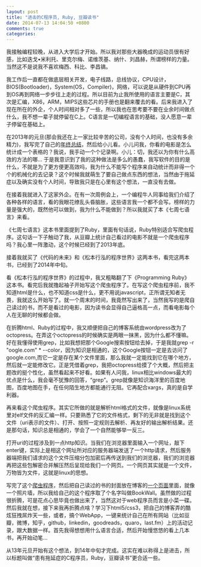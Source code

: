 ```yaml
---
layout: post
title: "进击的C程序员, Ruby, 豆瓣读书"
date: 2014-07-13 14:04:50 +0800
comments: true
categories: 
---
```


<p>我接触编程较晚，从进入大学后才开始。所以我对那些大器晚成的运动员很有好感，比如迭戈•米利托、里克尔梅、诺维茨基、纳什、刘昌赫，所谓榜样的力量。当然这不是说我不喜欢梅西、科比、李昌镐。</p>
<p>我工作后一直都在做底层相关开发，电子线路，总线协议，CPU设计，BIOS(Bootloader)，System(OS，Compiler)，网络，可以说是从硬件到CPU再到OS再到网络一步步往上走的过程。所以目前为止我所使用的语言主要是C，其次是汇编，X86，ARM，MIPS这些芯片的手册也是翻来覆去的看。后来我进入了现在所在的外企，个人时间相对多了一些，所以我也在思考要不要在业余时间做点什么，我不想一辈子就停留在C上。C语言是一切编程语言的基础，没人愿意一辈子停留在基础上。</p>
<p>在2013年的元旦(那会我还在上一家比较辛苦的公司，没有个人时间，也没有多余精力)，我写完了自己的<a href="http://laoar.net/blogs/227/"ll”>年终总结</a>，然后给小儿看。小儿问我，你看的电影是怎么统计成一个表格的？我说，我手动一个个记录啊。小儿：切，我还以为你有什么高效的方法的哪... 于是我意识到了我的这种做法是多么的愚蠢，我写软件的目的是什么，不就是为了更方便更高效吗，我为什么不能写个程序来自动统计而非得一个个的机械化的去记录？这个时候我就萌生了要自己做点东西的想法，当然由于拖延症以及确实没有个人时间，导致我只是在心里有这个想法，一直没有去做。</p>
<p>在接着我就进入了这家外企。在有一次周例会上，一个编程牛人同事给我们介绍了各种各样的语言，看的我眼花缭乱头昏脑胀，这些语言我一个都不会写。榜样的力量是强大的，既然他可以做到，我为什么不能做到？所以我就买了本《七周七语言》来看。</p>
<p>《七周七语言》这本书里面提到了Ruby，里面有句话说，Ruby特别适合写爬虫程序。这句话一下子触动了我，从豆瓣上统计自己看过的电影不就是一个爬虫程序吗？我心里一阵激动，这个时候已经到了2013年底。</p>
<p>接着我就买了《代码的未来》和《松本行泓的程序世界》这两本书，看完这两本书，已经到了2014年中旬。</p>
<p>看《松本行泓的程序世界》的过程中，我又粗略翻了下《Programming Ruby》这本书。看完后我就撸起袖子开始写这个爬虫程序了。在写这个爬虫程序前，我不知道html是什么，也不知道css是什么，更不用说javascript，正所谓无知者无畏，我就这么开始写了。就一个周末的时间，我竟然写出来了，当然我写的是爬自己读过的书，而不是看过的电影，因为读书会显得自己逼格高一点，而看电影每个人在无聊的时候都会做。</p>
<p>在折腾html、Ruby的过程中，我又顺便把自己的博客系统由wordpress改为了octopress。在弄这个octopress的时候确实是两眼一抹黑，因为什么都不懂嘛。好在我懂得使用grep，比如我想把那个Google搜索按钮给去掉，于是我就grep -r "oogle.com" * --color，因为知识是相通的，这个Google按钮一定是去访问了google.com,而它一定是存在某个文件里面，那么我就一定能找到它在哪个地方，然后就一定能修改它。正是凭借着grep，我把octopress给摸了个大概，然后把主题改的挺个性化，虽然看起来不好看。如果有人问我，linux相比windows最大的优点是什么，我会毫不犹豫的回答，“grep”。grep就像是知识海洋里的百度地图，百度地图在手，在任何陌生地方都能通行无阻。它再配合xargs，真的是自学利器。</p>
<p>再来看这个爬虫程序。其实它所做的就是解析html格式的文件，就像是linux系统里对elf文件的反汇编一样。只要熟悉了它的文件格式，剩下的无非就是找到这个文件（uri表示的文件）、打开、按照一定规则去解析、再友好的输出解析结果。还是那句话，知识总是相通的，学会了一个自然能够举一反三。</p>
<p>打开uri的过程涉及到一点http知识。当我们在浏览器里面输入一个网址，敲下enter键，实际上是相这个网址所对应的服务器端发送了一个http请求，然后服务器端把我们请求的这个文件压缩分包加密后再传送到我们的浏览器，我们的浏览器再把这些包解密合并解压然后呈现给我们一个网页。一个网页其实就是一个文件，万物皆为文件，这就是linux的思想。</p>
<p>写完了这个<a href="https://github.com/laoar/bookwall"ll”>爬虫程序</a>，然后把自己读过的书的封面放在博客的<a href="http://laoar.net/read/"ll”>一个页面</a>里面，就像一个照片墙，所以我给自己的这个程序取了个名字叫做BookWall。虽然做的过程很折腾，可是花点心思毕竟也做出来了，当然这对于web程序员而言是小菜一碟。然后我就在想，接下来我再折腾点啥？学习下html5/css3，把自己的博客弄的酷炫狂拽屌炸天一些，或者，搞个WebApp，一键来统计自己在所有网站（比如豆瓣，微博，知乎，github，linkedin，goodreads，quaro，last.fm）上的活动记录，跟大数据一样。首先我得想想用什么语言合适，然后开始慢悠悠的看上几本书，再开始动笔...</p>
<p>从13年元旦开始有这个想法，到14年中旬才完成。这实在难以称得上是进击，所以标题叫做“患有拖延症的C程序员，Ruby，豆瓣读书”更合适一些。</p>

